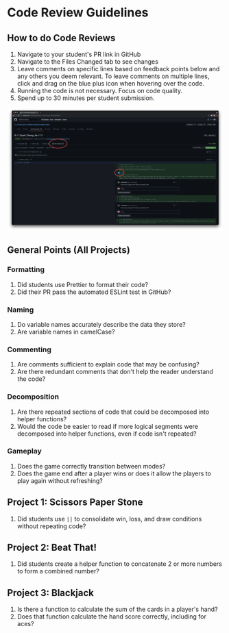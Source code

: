 # Code Review Guidelines

## How to do Code Reviews

1. Navigate to your student's PR link in GitHub
2. Navigate to the Files Changed tab to see changes
3. Leave comments on specific lines based on feedback points below and any others you deem relevant. To leave comments on multiple lines, click and drag on the blue plus icon when hovering over the code.
4. Running the code is not necessary. Focus on code quality.
5. Spend up to 30 minutes per student submission.

![](<../.gitbook/assets/截屏2021-07-24 17.29.20.png>)

## General Points (All Projects)

### Formatting

1. Did students use Prettier to format their code?
2. Did their PR pass the automated ESLint test in GitHub?

### Naming

1. Do variable names accurately describe the data they store?
2. Are variable names in camelCase?

### Commenting

1. Are comments sufficient to explain code that may be confusing?
2. Are there redundant comments that don't help the reader understand the code?

### Decomposition

1. Are there repeated sections of code that could be decomposed into helper functions?
2. Would the code be easier to read if more logical segments were decomposed into helper functions, even if code isn't repeated?

### Gameplay

1. Does the game correctly transition between modes?
2. Does the game end after a player wins or does it allow the players to play again without refreshing?

## Project 1: Scissors Paper Stone

1. Did students use `||` to consolidate win, loss, and draw conditions without repeating code?

## Project 2: Beat That!

1. Did students create a helper function to concatenate 2 or more numbers to form a combined number?

## Project 3: Blackjack

1. Is there a function to calculate the sum of the cards in a player's hand?
2. Does that function calculate the hand score correctly, including for aces?
